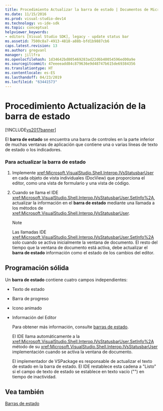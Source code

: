 ```yaml
---
title: Procedimiento Actualizar la barra de estado | Documentos de Microsoft
ms.date: 11/15/2016
ms.prod: visual-studio-dev14
ms.technology: vs-ide-sdk
ms.topic: conceptual
helpviewer_keywords:
- editors [Visual Studio SDK], legacy - update status bar
ms.assetid: 7500c8a7-4913-4818-a88b-bfd1b9887cb6
caps.latest.revision: 13
ms.author: gregvanl
manager: jillfra
ms.openlocfilehash: 1d34642bd805469283ad22d6b40054596ed00a9e
ms.sourcegitcommit: 47eeeeadd84c879636e9d48747b615de69384356
ms.translationtype: HT
ms.contentlocale: es-ES
ms.lasthandoff: 04/23/2019
ms.locfileid: "63441573"
---
```

# <a name="how-to-update-the-status-bar"></a>Procedimiento Actualización de la barra de estado
[!INCLUDE[vs2017banner](../includes/vs2017banner.md)]

El **barra de estado** se encuentra una barra de controles en la parte inferior de muchas ventanas de aplicación que contiene una o varias líneas de texto de estado o los indicadores.  
  
### <a name="to-update-the-status-bar"></a>Para actualizar la barra de estado  
  
1. Implemente <xref:Microsoft.VisualStudio.Shell.Interop.IVsStatusbarUser> en cada objeto de vista individuales (DocView) que proporciona el editor, como una vista de formulario y una vista de código.  
  
2. Cuando se llama el IDE <xref:Microsoft.VisualStudio.Shell.Interop.IVsStatusbarUser.SetInfo%2A>, actualizar la información en el **barra de estado** mediante una llamada a los métodos de <xref:Microsoft.VisualStudio.Shell.Interop.IVsStatusbarUser>.  
  
    > [!NOTE]
    > Las llamadas IDE <xref:Microsoft.VisualStudio.Shell.Interop.IVsStatusbarUser.SetInfo%2A> solo cuando se activa inicialmente la ventana de documento. El resto del tiempo que la ventana de documento está activa, debe actualizar el **barra de estado** información como el estado de los cambios del editor.  
  
## <a name="robust-programming"></a>Programación sólida  
 Un **barra de estado** contiene cuatro campos independientes:  
  
- Texto de estado  
  
- Barra de progreso  
  
- Icono animado  
  
- Información del Editor  
  
  Para obtener más información, consulte [barras de estado](http://msdn.microsoft.com/library/fcbc5029-1aab-4e14-adf7-419038a4935e).  
  
  El IDE llama automáticamente a la <xref:Microsoft.VisualStudio.Shell.Interop.IVsStatusbarUser.SetInfo%2A> método de su <xref:Microsoft.VisualStudio.Shell.Interop.IVsStatusbarUser> implementación cuando se activa la ventana de documento.  
  
  El implementador de VSPackage es responsable de actualizar el texto de estado en la barra de estado. El IDE restablece esta cadena a "Listo" si el campo de texto de estado se establece en texto vacío ("") en tiempo de inactividad.  
  
## <a name="see-also"></a>Vea también  
 [Barras de estado](http://msdn.microsoft.com/library/fcbc5029-1aab-4e14-adf7-419038a4935e)

